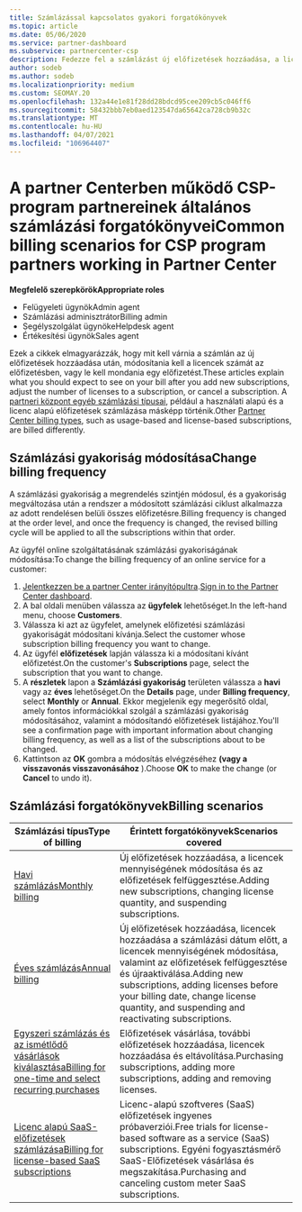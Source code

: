 ```yaml
---
title: Számlázással kapcsolatos gyakori forgatókönyvek
ms.topic: article
ms.date: 05/06/2020
ms.service: partner-dashboard
ms.subservice: partnercenter-csp
description: Fedezze fel a számlázást új előfizetések hozzáadása, a licencek mennyiségének módosítása vagy az előfizetés megszakítása során. Tekintse meg, hogyan különböznek a használati és licenc-alapú előfizetések.
author: sodeb
ms.author: sodeb
ms.localizationpriority: medium
ms.custom: SEOMAY.20
ms.openlocfilehash: 132a44e1e81f28dd28bdcd95cee209cb5c046ff6
ms.sourcegitcommit: 58432bbb7eb0aed123547da65642ca728cb9b32c
ms.translationtype: MT
ms.contentlocale: hu-HU
ms.lasthandoff: 04/07/2021
ms.locfileid: "106964407"
---
```

# <a name="common-billing-scenarios-for-csp-program-partners-working-in-partner-center"></a><span data-ttu-id="73c2c-104">A partner Centerben működő CSP-program partnereinek általános számlázási forgatókönyvei</span><span class="sxs-lookup"><span data-stu-id="73c2c-104">Common billing scenarios for CSP program partners working in Partner Center</span></span>

<span data-ttu-id="73c2c-105">**Megfelelő szerepkörök**</span><span class="sxs-lookup"><span data-stu-id="73c2c-105">**Appropriate roles**</span></span>

- <span data-ttu-id="73c2c-106">Felügyeleti ügynök</span><span class="sxs-lookup"><span data-stu-id="73c2c-106">Admin agent</span></span>
- <span data-ttu-id="73c2c-107">Számlázási adminisztrátor</span><span class="sxs-lookup"><span data-stu-id="73c2c-107">Billing admin</span></span>
- <span data-ttu-id="73c2c-108">Segélyszolgálat ügynöke</span><span class="sxs-lookup"><span data-stu-id="73c2c-108">Helpdesk agent</span></span>
- <span data-ttu-id="73c2c-109">Értékesítési ügynök</span><span class="sxs-lookup"><span data-stu-id="73c2c-109">Sales agent</span></span>

<span data-ttu-id="73c2c-110">Ezek a cikkek elmagyarázzák, hogy mit kell várnia a számlán az új előfizetések hozzáadása után, módosítania kell a licencek számát az előfizetésben, vagy le kell mondania egy előfizetést.</span><span class="sxs-lookup"><span data-stu-id="73c2c-110">These articles explain what you should expect to see on your bill after you add new subscriptions, adjust the number of licenses to a subscription, or cancel a subscription.</span></span> <span data-ttu-id="73c2c-111">A [partneri központ egyéb számlázási típusai](billing-different-types.md), például a használati alapú és a licenc alapú előfizetések számlázása másképp történik.</span><span class="sxs-lookup"><span data-stu-id="73c2c-111">Other [Partner Center billing types](billing-different-types.md), such as usage-based and license-based subscriptions, are billed differently.</span></span>


## <a name="change-billing-frequency"></a><span data-ttu-id="73c2c-112">Számlázási gyakoriság módosítása</span><span class="sxs-lookup"><span data-stu-id="73c2c-112">Change billing frequency</span></span>

<span data-ttu-id="73c2c-113">A számlázási gyakoriság a megrendelés szintjén módosul, és a gyakoriság megváltozása után a rendszer a módosított számlázási ciklust alkalmazza az adott rendelésen belüli összes előfizetésre.</span><span class="sxs-lookup"><span data-stu-id="73c2c-113">Billing frequency is changed at the order level, and once the frequency is changed, the revised billing cycle will be applied to all the subscriptions within that order.</span></span> 

<span data-ttu-id="73c2c-114">Az ügyfél online szolgáltatásának számlázási gyakoriságának módosítása:</span><span class="sxs-lookup"><span data-stu-id="73c2c-114">To change the billing frequency of an online service for a customer:</span></span>

1. <span data-ttu-id="73c2c-115">[Jelentkezzen be a partner Center irányítópultra](https://partner.microsoft.com/dashboard/home).</span><span class="sxs-lookup"><span data-stu-id="73c2c-115">[Sign in to the Partner Center dashboard](https://partner.microsoft.com/dashboard/home).</span></span>
2. <span data-ttu-id="73c2c-116">A bal oldali menüben válassza az **ügyfelek** lehetőséget.</span><span class="sxs-lookup"><span data-stu-id="73c2c-116">In the left-hand menu, choose **Customers**.</span></span>
3. <span data-ttu-id="73c2c-117">Válassza ki azt az ügyfelet, amelynek előfizetési számlázási gyakoriságát módosítani kívánja.</span><span class="sxs-lookup"><span data-stu-id="73c2c-117">Select the customer whose subscription billing frequency you want to change.</span></span>
4. <span data-ttu-id="73c2c-118">Az ügyfél **előfizetések** lapján válassza ki a módosítani kívánt előfizetést.</span><span class="sxs-lookup"><span data-stu-id="73c2c-118">On the customer's **Subscriptions** page, select the subscription that you want to change.</span></span>
5. <span data-ttu-id="73c2c-119">A **részletek** lapon a **Számlázási gyakoriság** területen válassza a **havi** vagy az **éves** lehetőséget.</span><span class="sxs-lookup"><span data-stu-id="73c2c-119">On the **Details** page, under **Billing frequency**, select **Monthly** or **Annual**.</span></span> <span data-ttu-id="73c2c-120">Ekkor megjelenik egy megerősítő oldal, amely fontos információkkal szolgál a számlázási gyakoriság módosításához, valamint a módosítandó előfizetések listájához.</span><span class="sxs-lookup"><span data-stu-id="73c2c-120">You'll see a confirmation page with important information about changing billing frequency, as well as a list of the subscriptions about to be changed.</span></span>
6. <span data-ttu-id="73c2c-121">Kattintson az **OK** gombra a módosítás elvégzéséhez **(vagy a visszavonás visszavonásához** ).</span><span class="sxs-lookup"><span data-stu-id="73c2c-121">Choose **OK** to make the change (or **Cancel** to undo it).</span></span>

## <a name="billing-scenarios"></a><span data-ttu-id="73c2c-122">Számlázási forgatókönyvek</span><span class="sxs-lookup"><span data-stu-id="73c2c-122">Billing scenarios</span></span>

| <span data-ttu-id="73c2c-123">Számlázási típus</span><span class="sxs-lookup"><span data-stu-id="73c2c-123">Type of billing</span></span> | <span data-ttu-id="73c2c-124">Érintett forgatókönyvek</span><span class="sxs-lookup"><span data-stu-id="73c2c-124">Scenarios covered</span></span> |
| --------------- | ----------------- |
| [<span data-ttu-id="73c2c-125">Havi számlázás</span><span class="sxs-lookup"><span data-stu-id="73c2c-125">Monthly billing</span></span>](common-billing-scenarios-monthly.md) | <span data-ttu-id="73c2c-126">Új előfizetések hozzáadása, a licencek mennyiségének módosítása és az előfizetések felfüggesztése.</span><span class="sxs-lookup"><span data-stu-id="73c2c-126">Adding new subscriptions, changing license quantity, and suspending subscriptions.</span></span> |
| [<span data-ttu-id="73c2c-127">Éves számlázás</span><span class="sxs-lookup"><span data-stu-id="73c2c-127">Annual billing</span></span>](common-billing-scenarios-annual.md) | <span data-ttu-id="73c2c-128">Új előfizetések hozzáadása, licencek hozzáadása a számlázási dátum előtt, a licencek mennyiségének módosítása, valamint az előfizetések felfüggesztése és újraaktiválása.</span><span class="sxs-lookup"><span data-stu-id="73c2c-128">Adding new subscriptions, adding licenses before your billing date, change license quantity, and suspending and reactivating subscriptions.</span></span> |
| [<span data-ttu-id="73c2c-129">Egyszeri számlázás és az ismétlődő vásárlások kiválasztása</span><span class="sxs-lookup"><span data-stu-id="73c2c-129">Billing for one-time and select recurring purchases</span></span>](common-billing-scenarios-onetime-recurring.md) | <span data-ttu-id="73c2c-130">Előfizetések vásárlása, további előfizetések hozzáadása, licencek hozzáadása és eltávolítása.</span><span class="sxs-lookup"><span data-stu-id="73c2c-130">Purchasing subscriptions, adding more subscriptions, adding and removing licenses.</span></span> |
| [<span data-ttu-id="73c2c-131">Licenc alapú SaaS-előfizetések számlázása</span><span class="sxs-lookup"><span data-stu-id="73c2c-131">Billing for license-based SaaS subscriptions</span></span>](common-billing-scenarios-saas.md) | <span data-ttu-id="73c2c-132">Licenc-alapú szoftveres (SaaS) előfizetések ingyenes próbaverziói.</span><span class="sxs-lookup"><span data-stu-id="73c2c-132">Free trials for license-based software as a service (SaaS) subscriptions.</span></span> <span data-ttu-id="73c2c-133">Egyéni fogyasztásmérő SaaS-Előfizetések vásárlása és megszakítása.</span><span class="sxs-lookup"><span data-stu-id="73c2c-133">Purchasing and canceling custom meter SaaS subscriptions.</span></span> |

